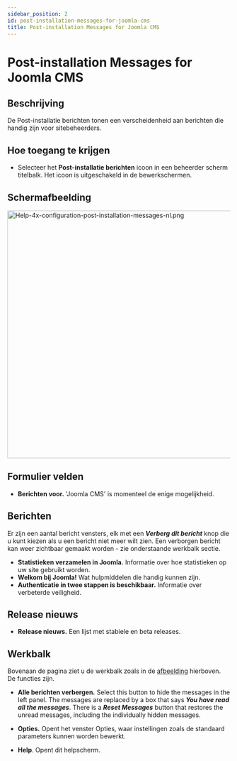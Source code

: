 ```yaml
---
sidebar_position: 2
id: post-installation-messages-for-joomla-cms
title: Post-installation Messages for Joomla CMS
---
```

# Post-installation Messages for Joomla CMS
## Beschrijving

De Post-installatie berichten tonen een verscheidenheid aan berichten
die handig zijn voor sitebeheerders.

## Hoe toegang te krijgen

- Selecteer het **Post-installatie berichten** icoon in een beheerder
  scherm titelbalk. Het icoon is uitgeschakeld in de bewerkschermen.

## Schermafbeelding

<img
src="https://docs.joomla.org/images/thumb/b/b7/Help-4x-configuration-post-installation-messages-nl.png/800px-Help-4x-configuration-post-installation-messages-nl.png"
decoding="async"
srcset="https://docs.joomla.org/images/thumb/b/b7/Help-4x-configuration-post-installation-messages-nl.png/1200px-Help-4x-configuration-post-installation-messages-nl.png 1.5x, https://docs.joomla.org/images/b/b7/Help-4x-configuration-post-installation-messages-nl.png 2x"
data-file-width="1233" data-file-height="860" width="800" height="558"
alt="Help-4x-configuration-post-installation-messages-nl.png" />

## Formulier velden

- **Berichten voor.** 'Joomla CMS' is momenteel de enige mogelijkheid.

## Berichten

Er zijn een aantal bericht vensters, elk met een ***Verberg dit
bericht*** knop die u kunt kiezen als u een bericht niet meer wilt zien.
Een verborgen bericht kan weer zichtbaar gemaakt worden - zie
onderstaande werkbalk sectie.

- **Statistieken verzamelen in Joomla.** Informatie over hoe
  statistieken op uw site gebruikt worden.
- **Welkom bij Joomla!** Wat hulpmiddelen die handig kunnen zijn.
- **Authenticatie in twee stappen is beschikbaar.** Informatie over
  verbeterde veiligheid.

## Release nieuws

- **Release nieuws.** Een lijst met stabiele en beta releases.

## Werkbalk

Bovenaan de pagina ziet u de werkbalk zoals in de
[afbeelding](#Schermafbeelding) hierboven. De functies zijn.

- **Alle berichten verbergen.** Select this button to hide the messages
  in the left panel. The messages are replaced by a box that says ***You
  have read all the messages***. There is a ***Reset Messages*** button
  that restores the unread messages, including the individually hidden
  messages.

<!-- -->

- **Opties.** Opent het venster Opties, waar instellingen zoals de
  standaard parameters kunnen worden bewerkt.

<!-- -->

- **Help**. Opent dit helpscherm.
